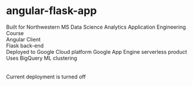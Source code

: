 # angular-flask-app
Built for Northwestern MS Data Science Analytics Application Engineering Course <br>
Angular Client <br>
Flask back-end <br>
Deployed to Google Cloud platform Google App Engine serverless product <br>
Uses BigQuery ML clustering <br>
<br>
<br>
Current deployment is turned off

